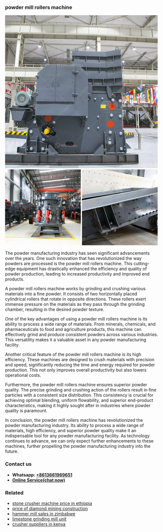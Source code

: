 <h3>powder mill rollers machine</h3><img src='1708498169.jpg' alt=''><p>The powder manufacturing industry has seen significant advancements over the years. One such innovation that has revolutionized the way powders are processed is the powder mill rollers machine. This cutting-edge equipment has drastically enhanced the efficiency and quality of powder production, leading to increased productivity and improved end products.</p><p>A powder mill rollers machine works by grinding and crushing various materials into a fine powder. It consists of two horizontally placed cylindrical rollers that rotate in opposite directions. These rollers exert immense pressure on the materials as they pass through the grinding chamber, resulting in the desired powder texture.</p><p>One of the key advantages of using a powder mill rollers machine is its ability to process a wide range of materials. From minerals, chemicals, and pharmaceuticals to food and agriculture products, this machine can effectively grind and produce consistent powders across various industries. This versatility makes it a valuable asset in any powder manufacturing facility.</p><p>Another critical feature of the powder mill rollers machine is its high efficiency. These machines are designed to crush materials with precision and speed, significantly reducing the time and energy required for powder production. This not only improves overall productivity but also lowers operational costs.</p><p>Furthermore, the powder mill rollers machine ensures superior powder quality. The precise grinding and crushing action of the rollers result in fine particles with a consistent size distribution. This consistency is crucial for achieving optimal blending, uniform flowability, and superior end-product characteristics, making it highly sought after in industries where powder quality is paramount.</p><p>In conclusion, the powder mill rollers machine has revolutionized the powder manufacturing industry. Its ability to process a wide range of materials, high efficiency, and superior powder quality make it an indispensable tool for any powder manufacturing facility. As technology continues to advance, we can only expect further enhancements to these machines, further propelling the powder manufacturing industry into the future.</p><h3>Contact us</h3><ul><li><strong>Whatsapp:&nbsp;<a href="https://wa.me/8613661969651">+8613661969651</a></strong></li><li><a href="https://swt.shibang-china.com/?git&amp;zhl&amp;powder mill rollers machine"><strong>Online Service(chat now)</strong></a></li></ul><h3>Related</h3><ul><li><a href='stone crusher machine price in ethiopia.md'>stone crusher machine price in ethiopia</a></li><li><a href='price of diamond mining construction.md'>price of diamond mining construction</a></li><li><a href='hammer mill sales in zimbabwe.md'>hammer mill sales in zimbabwe</a></li><li><a href='limestone grinding mill unit.md'>limestone grinding mill unit</a></li><li><a href='crusher suppliers in kenya.md'>crusher suppliers in kenya</a></li></ul>